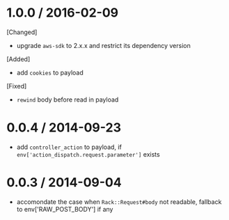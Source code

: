 
1.0.0 / 2016-02-09
==================

[Changed]
 * upgrade `aws-sdk` to 2.x.x and restrict its dependency version

[Added]
 * add `cookies` to payload

[Fixed]
 * `rewind` body before read in payload


0.0.4 / 2014-09-23
==================
 * add `controller_action` to payload, if `env['action_dispatch.request.parameter']` exists

0.0.3 / 2014-09-04
==================

 * accomondate the case when `Rack::Request#body` not readable, fallback to env['RAW_POST_BODY'] if any

